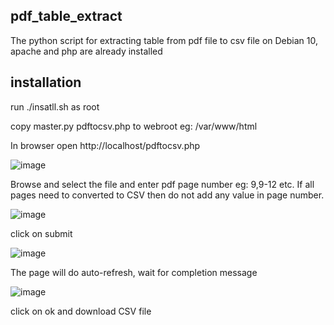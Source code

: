 ## pdf_table_extract
The python script for extracting table from pdf file to csv file on Debian 10, apache and php are already installed

## installation
run ./insatll.sh as root

copy master.py pdftocsv.php to webroot eg: /var/www/html

In browser open http://localhost/pdftocsv.php

![image](https://user-images.githubusercontent.com/36220505/161422988-7cff89f6-5b5e-47d2-8607-d8ba28b3a0e6.png)

Browse and select the file and enter pdf page number eg: 9,9-12 etc. If all pages need to converted to CSV then do not add any value in page number.

![image](https://user-images.githubusercontent.com/36220505/161423003-e73b89dc-eca2-4bc4-8caa-87775e793aeb.png)

click on submit

![image](https://user-images.githubusercontent.com/36220505/161423020-23696ca8-35f2-459e-ac9e-e1c9051e2211.png)

The page will do auto-refresh, wait for completion message

![image](https://user-images.githubusercontent.com/36220505/161423157-d9dd91fe-cc3d-4e3f-95f6-a444259134c5.png)

click on ok and download CSV file
